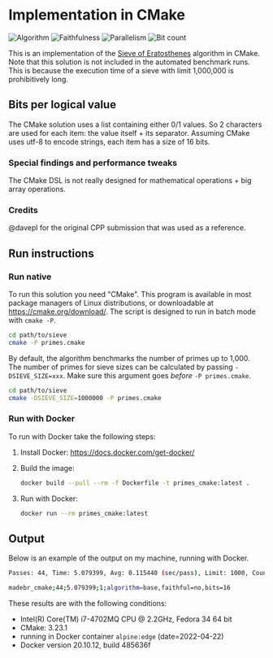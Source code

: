 # Implementation in CMake

![Algorithm](https://img.shields.io/badge/Algorithm-base-green)
![Faithfulness](https://img.shields.io/badge/Faithful-no-yellowgreen)
![Parallelism](https://img.shields.io/badge/Parallel-no-green)
![Bit count](https://img.shields.io/badge/Bits-16-yellowgreen)

This is an implementation of the [Sieve of Eratosthenes](https://en.wikipedia.org/wiki/Sieve_of_Eratosthenes) algorithm in CMake. Note that this solution is not included in the automated benchmark runs. This is because the execution time of a sieve with limit 1,000,000 is prohibitively long.

## Bits per logical value

The CMake solution uses a list containing either 0/1 values.
So 2 characters are used for each item: the value itself + its separator.
Assuming CMake uses utf-8 to encode strings, each item has a size of 16 bits.

### Special findings and performance tweaks

The CMake DSL is not really designed for mathematical operations + big array operations.

### Credits

@davepl for the original CPP submission that was used as a reference.

## Run instructions

### Run native

To run this solution you need "CMake".
This program is available in most package managers of Linux distributions,
or downloadable at https://cmake.org/download/.
The script is designed to run in batch mode with `cmake -P`.

```bash
cd path/to/sieve
cmake -P primes.cmake
```

By default, the algorithm benchmarks the number of primes up to 1,000.
The number of primes for sieve sizes can be calculated by passing `-DSIEVE_SIZE=xxx`.
Make sure this argument goes *before* `-P primes.cmake`.

```bash
cd path/to/sieve
cmake -DSIEVE_SIZE=1000000 -P primes.cmake

```

### Run with Docker

To run with Docker take the following steps:

1. Install Docker: <https://docs.docker.com/get-docker/>
2. Build the image:

    ```bash
    docker build --pull --rm -f Dockerfile -t primes_cmake:latest .
    ```

3. Run with Docker:

    ```bash
    docker run --rm primes_cmake:latest
    ```

## Output

Below is an example of the output on my machine, running with Docker.

```bash
Passes: 44, Time: 5.079399, Avg: 0.115440 (sec/pass), Limit: 1000, Count: 168, Valid: true

madebr_cmake;44;5.079399;1;algorithm=base,faithful=no,bits=16
```

These results are with the following conditions:

- Intel(R) Core(TM) i7-4702MQ CPU @ 2.2GHz, Fedora 34 64 bit
- CMake: 3.23.1
- running in Docker container `alpine:edge` (date=2022-04-22)
- Docker version 20.10.12, build 485636f
